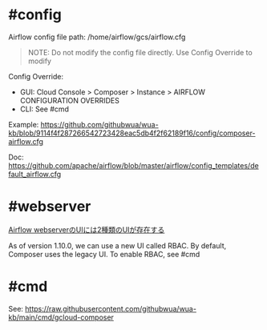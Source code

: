 
# #config

Airflow config file path: /home/airflow/gcs/airflow.cfg

> NOTE: Do not modify the config file directly.  Use Config Override to modify

Config Override:
- GUI: Cloud Console > Composer > Instance > AIRFLOW CONFIGURATION OVERRIDES
- CLI: See #cmd

Example:
https://github.com/githubwua/wua-kb/blob/9114f4f287266542723428eac5db4f2f62189f16/config/composer-airflow.cfg

Doc:
https://github.com/apache/airflow/blob/master/airflow/config_templates/default_airflow.cfg


# #webserver

[Airflow webserverのUIには2種類のUIが存在する](https://ohbarye.hatenablog.jp/entry/2020/10/18/why-airflow-have-two-web-ui)

As of version 1.10.0, we can use a new UI called RBAC.  By default, Composer uses the legacy UI.  To enable RBAC, see #cmd

# #cmd

See: https://raw.githubusercontent.com/githubwua/wua-kb/main/cmd/gcloud-composer


